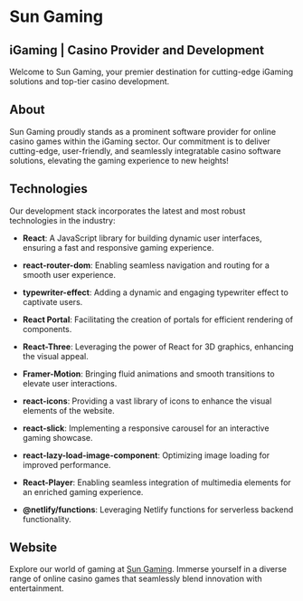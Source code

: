 # Sun Gaming

## iGaming | Casino Provider and Development

Welcome to Sun Gaming, your premier destination for cutting-edge iGaming solutions and top-tier casino development.

## About

Sun Gaming proudly stands as a prominent software provider for online casino games within the iGaming sector. Our commitment is to deliver cutting-edge, user-friendly, and seamlessly integratable casino software solutions, elevating the gaming experience to new heights!

## Technologies

Our development stack incorporates the latest and most robust technologies in the industry:

- **React**: A JavaScript library for building dynamic user interfaces, ensuring a fast and responsive gaming experience.
  
- **react-router-dom**: Enabling seamless navigation and routing for a smooth user experience.

- **typewriter-effect**: Adding a dynamic and engaging typewriter effect to captivate users.

- **React Portal**: Facilitating the creation of portals for efficient rendering of components.

- **React-Three**: Leveraging the power of React for 3D graphics, enhancing the visual appeal.

- **Framer-Motion**: Bringing fluid animations and smooth transitions to elevate user interactions.

- **react-icons**: Providing a vast library of icons to enhance the visual elements of the website.

- **react-slick**: Implementing a responsive carousel for an interactive gaming showcase.

- **react-lazy-load-image-component**: Optimizing image loading for improved performance.

- **React-Player**: Enabling seamless integration of multimedia elements for an enriched gaming experience.

- **@netlify/functions**: Leveraging Netlify functions for serverless backend functionality.

## Website

Explore our world of gaming at [Sun Gaming](https://sungaming.netlify.app/). Immerse yourself in a diverse range of online casino games that seamlessly blend innovation with entertainment.
